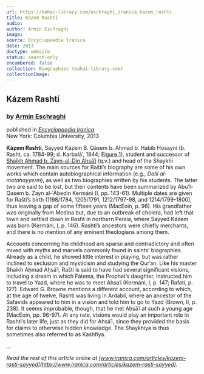 ```yaml
---
url: https://bahai-library.com/eschraghi_iranica_kazem_rashti
title: Kázem Rashtí
audio: 
author: Armin Eschraghi
image: 
source: Encyclopaedia Iranica
date: 2013
doctype: website
status: search-only
encumbered: false
collection: Biographies (bahai-library.com)
collectionImage: 
---
```



## Kázem Rashtí

### by [Armin Eschraghi](https://bahai-library.com/author/Armin+Eschraghi)

published in [_Encyclopaedia Iranica_](https://bahai-library.com/series/Encyclopaedia%20Iranica)  
New York: Columbia University, 2013


**Káẓem Rashti**, Sayyed Káẓem B. Qásem b. Ahmad b. Habib Hosayni (b. Rasht, ca. 1784-99; d. Karbaláʾ, 1844; [Figure 1](http://www.iranicaonline.org/uploads/files/kazem-rasti-sayyed-fig1.jpg "Figure 1. Drawing of Sayyed Kázem Rashti.")), student and successor of [Shaikh Ahmad b. Zayn-al-Din Ahsáʾi](http://bahai-library.com/maceoin_iranica_shaykh_ahsai) (q.v.) and head of the Shaykhi movement. The main sources for Rašti’s biography are some of his own works which contain autobiographical information (e.g., _Dalil al-motahayyerin_), as well as two biographies written by his students. The latter two are said to be lost, but their contents have been summarized by Abu’l-Qasem b. Zayn al-ʿÁbedin Kermáni (I, pp. 143-61). Multiple dates are given for Rašti’s birth (1198/1784, 1205/1791, 1212/1797-98, and 1214/1799-1800), thus leaving a gap of some fifteen years (MacEoin, p. 96). His grandfather was originally from Medina but, due to an outbreak of cholera, had left that town and settled down in Rasht in northern Persia, where Sayyed Kázem was born (Kermáni, I, p. 146). Rashti’s ancestors were chiefly merchants, and there is no mention of any eminent theologians among them.

Accounts concerning his childhood are sparse and contradictory and often mixed with myths and marvels commonly found in saints’ biographies. Already as a child, he showed little interest in playing, but was rather inclined to seclusion and mysticism and studying the Qurʾan. Like his master Shaikh Aḥmad Aḥsāʾi, Rašti is said to have had several significant visions, including a dream in which Fátema, the Prophet’s daughter, instructed him to travel to Yazd, where he was to meet Ahsaʾi (Kermáni, I, p. 147; Rafati, p. 127). Edward G. Browne mentions a different account, according to which, at the age of twelve, Rashti was living in Ardabil, where an ancestor of the Safavids appeared to him in a vision and told him to go to Yazd (Brown, II, p. 238). It seems improbable, though, that he met Aḥsāʾi at such a young age (MacEoin, pp. 96-97). At any rate, visions would play an important role in Rashti’s later life, just as they did for Ahsáʾi, since they provided the basis for claims to otherwise hidden knowledge. The Shaykhiya is thus sometimes also referred to as Kashfiya.

...

_Read the rest of this article online at [www.iranica.com/articles/kazem-rasti-sayyed](http://www.iranica.com/articles/kazem-rasti-sayyed)._